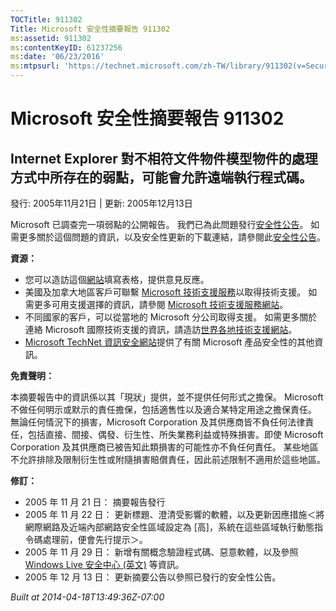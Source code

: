 ```yaml
---
TOCTitle: 911302
Title: Microsoft 安全性摘要報告 911302
ms:assetid: 911302
ms:contentKeyID: 61237256
ms:date: '06/23/2016'
ms:mtpsurl: 'https://technet.microsoft.com/zh-TW/library/911302(v=Security.10)'
---
```



Microsoft 安全性摘要報告 911302
===============================

Internet Explorer 對不相符文件物件模型物件的處理方式中所存在的弱點，可能會允許遠端執行程式碼。
----------------------------------------------------------------------------------------------

發行: 2005年11月21日 | 更新: 2005年12月13日

Microsoft 已調查完一項弱點的公開報告。 我們已為此問題發行[安全性公告](https://www.microsoft.com/taiwan/security/bulletin/ms05-054.mspx)。 如需更多關於這個問題的資訊，以及安全性更新的下載連結，請參閱此[安全性公告](https://www.microsoft.com/taiwan/security/bulletin/ms05-054.mspx)。

**資源：** 

-   您可以造訪這個[網站](https://support.microsoft.com/common/survey.aspx?scid=sw;zh-tw;1257&amp;showpage=1&amp;ws=technet&amp;sd=tech)填寫表格，提供意見反應。
-   美國及加拿大地區客戶可聯繫 [Microsoft 技術支援服務](https://go.microsoft.com/fwlink/?linkid=21131)以取得技術支援。 如需更多可用支援選擇的資訊，請參閱 [Microsoft 技術支援服務網站](https://support.microsoft.com/)。
-   不同國家的客戶，可以從當地的 Microsoft 分公司取得支援。 如需更多關於連絡 Microsoft 國際技術支援的資訊，請造訪[世界各地技術支援網站](https://go.microsoft.com/fwlink/?linkid=21155)。
-   [Microsoft TechNet 資訊安全網站](https://www.microsoft.com/taiwan/technet/security/default.mspx)提供了有關 Microsoft 產品安全性的其他資訊。

**免責聲明：** 

本摘要報告中的資訊係以其「現狀」提供，並不提供任何形式之擔保。 Microsoft 不做任何明示或默示的責任擔保，包括適售性以及適合某特定用途之擔保責任。 無論任何情況下的損害，Microsoft Corporation 及其供應商皆不負任何法律責任，包括直接、間接、偶發、衍生性、所失業務利益或特殊損害。即使 Microsoft Corporation 及其供應商已被告知此類損害的可能性亦不負任何責任。 某些地區不允許排除及限制衍生性或附隨損害賠償責任，因此前述限制不適用於這些地區。

**修訂：** 

-   2005 年 11 月 21 日： 摘要報告發行
-   2005 年 11 月 22 日： 更新標題、澄清受影響的軟體，以及更新因應措施＜將網際網路及近端內部網路安全性區域設定為 \[高\]，系統在這些區域執行動態指令碼處理前，便會先行提示＞。
-   2005 年 11 月 29 日： 新增有關概念驗證程式碼、惡意軟體，以及參照 [Windows Live 安全中心 (英文)](https://safety.live.com/) 等資訊。
-   2005 年 12 月 13 日： 更新摘要公告以參照已發行的安全性公告。

*Built at 2014-04-18T13:49:36Z-07:00*
